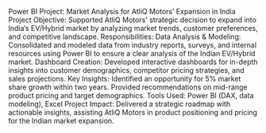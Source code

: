 Power BI Project: Market Analysis for AtliQ Motors’ Expansion in India
Project Objective: Supported AtliQ Motors' strategic decision to expand into India’s EV/Hybrid market by analyzing market trends, customer preferences, and competitive landscape.
Responsibilities:
   Data Analysis & Modeling: Consolidated and modeled data from industry reports, surveys, and internal resources using Power BI to ensure a clear analysis of the Indian EV/Hybrid market.
   Dashboard Creation: Developed interactive dashboards for in-depth insights into customer demographics, competitor pricing strategies, and sales projections.
   Key Insights: Identified an opportunity for 5% market share growth within two years.
                 Provided recommendations on mid-range product pricing and target demographics.
Tools Used: Power BI (DAX, data modeling), Excel
Project Impact: Delivered a strategic roadmap with actionable insights, assisting AtliQ Motors in product positioning and pricing for the Indian market expansion.
